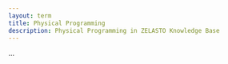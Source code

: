 ```yaml
---
layout: term
title: Physical Programming
description: Physical Programming in ZELASTO Knowledge Base
---
```


...
